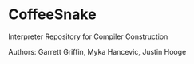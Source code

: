 # CoffeeSnake
Interpreter Repository for Compiler Construction 

Authors: Garrett Griffin, Myka Hancevic, Justin Hooge
